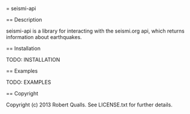 = seismi-api

== Description

seismi-api is a library for interacting with the seismi.org api, which
returns information about earthquakes.

== Installation

TODO: INSTALLATION

== Examples

TODO: EXAMPLES

== Copyright

Copyright (c) 2013 Robert Qualls. See LICENSE.txt for
further details.

